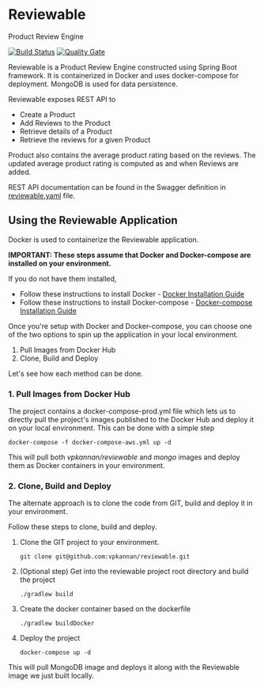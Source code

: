 # Reviewable
Product Review Engine

[![Build Status](http://ec2-34-215-128-136.us-west-2.compute.amazonaws.com:8080/buildStatus/icon?job=reviewable/master)](http://ec2-34-215-128-136.us-west-2.compute.amazonaws.com:8080/job/reviewable/job/master/)
[![Quality Gate](http://ec2-34-215-128-136.us-west-2.compute.amazonaws.com:9000/api/badges/gate?key=vpkannan:reviewable_master-PUFCJY6QXGJCRTEJ3GHVWJHRIFXVKX7SBBH6CBVXB2OZVN4TLSCQ)](http://ec2-34-215-128-136.us-west-2.compute.amazonaws.com:9000/dashboard?id=vpkannan%3Areviewable_master-PUFCJY6QXGJCRTEJ3GHVWJHRIFXVKX7SBBH6CBVXB2OZVN4TLSCQ)


Reviewable is a Product Review Engine constructed using Spring Boot framework. It is containerized in Docker and uses docker-compose for deployment. MongoDB is used for data persistence. 

Reviewable exposes REST API to 
 - Create a Product
 - Add Reviews to the Product
 - Retrieve details of a Product
 - Retrieve the reviews for a given Product
 
Product also contains the average product rating based on the reviews. The updated average product rating is computed as and when Reviews are added.

REST API documentation can be found in the Swagger definition in [reviewable.yaml](https://github.com/vpkannan/reviewable/blob/master/src/main/resources/api/reviewable.yaml) file.

## Using the Reviewable Application

Docker is used to containerize the Reviewable application. 

**IMPORTANT: These steps assume that Docker and Docker-compose are installed on your environment.**

If you do not have them installed, 
 - Follow these instructions to install Docker - [Docker Installation Guide](https://docs.docker.com/engine/installation)
 - Follow these instructions to install Docker-compose - [Docker-compose Installation Guide](https://docs.docker.com/compose/install)



Once you're setup with Docker and Docker-compose, you can choose one of the two options to spin up the application in your local environment. 
 1. Pull Images from Docker Hub
 2. Clone, Build and Deploy

Let's see how each method can be done.

### 1. Pull Images from Docker Hub

The project contains a docker-compose-prod.yml file which lets us to directly pull the project's images published to the Docker Hub and deploy it on your local environment. This can be done with a simple step

`docker-compose -f docker-compose-aws.yml up -d`

This will pull both *vpkannan/reviewable* and *mongo* images and deploy them as Docker containers in your environment.

### 2. Clone, Build and Deploy

The alternate approach is to clone the code from GIT, build and deploy it in your environment.

Follow these steps to clone, build and deploy.

1. Clone the GIT project to your environment.
    
    `git clone git@github.com:vpkannan/reviewable.git`

2. (Optional step) Get into the reviewable project root directory and build the project
    
    `./gradlew build`
    
3. Create the docker container based on the dockerfile
    
    `./gradlew buildDocker`
    
4. Deploy the project
    
    `docker-compose up -d`
    
This will pull MongoDB image and deploys it along with the Reviewable image we just built locally. 


